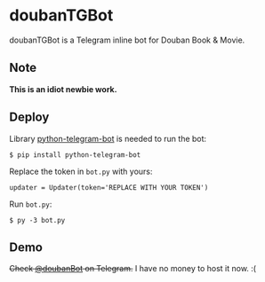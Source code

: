 # doubanTGBot

doubanTGBot is a Telegram inline bot for Douban Book &amp; Movie.

## Note

**This is an idiot newbie work.**

## Deploy

Library [python-telegram-bot](/python-telegram-bot/python-telegram-bot) is needed to run the bot:

    $ pip install python-telegram-bot

Replace the token in `bot.py` with yours:

    updater = Updater(token='REPLACE WITH YOUR TOKEN')

Run `bot.py`:

    $ py -3 bot.py

## Demo

~~Check [@doubanBot](https://t.me/doubanBot) on Telegram.~~ I have no money to host it now. :(
